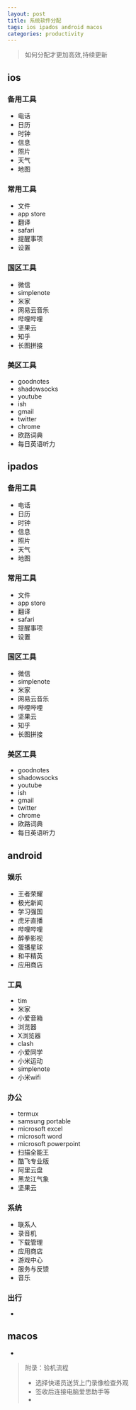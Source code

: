 ```yaml
---
layout: post
title: 系统软件分配
tags: ios ipados android macos
categories: productivity
---
```


> 如何分配才更加高效,持续更新

## ios

### 备用工具
* 电话
* 日历
* 时钟
* 信息
* 照片
* 天气
* 地图

### 常用工具
* 文件
* app store
* 翻译
* safari
* 提醒事项
* 设置

### 国区工具
* 微信
* simplenote
* 米家
* 网易云音乐
* 哔哩哔哩
* 坚果云
* 知乎
* 长图拼接

### 美区工具
* goodnotes 
* shadowsocks
* youtube
* ish
* gmail
* twitter
* chrome
* 欧路词典
* 每日英语听力

## ipados

### 备用工具
* 电话
* 日历
* 时钟
* 信息
* 照片
* 天气
* 地图

### 常用工具
* 文件
* app store
* 翻译
* safari
* 提醒事项
* 设置

### 国区工具
* 微信
* simplenote
* 米家
* 网易云音乐
* 哔哩哔哩
* 坚果云
* 知乎
* 长图拼接

### 美区工具
* goodnotes 
* shadowsocks
* youtube
* ish
* gmail
* twitter
* chrome
* 欧路词典
* 每日英语听力

## android

### 娱乐
* 王者荣耀
* 极光新闻
* 学习强国
* 虎牙直播
* 哔哩哔哩
* 醉拳影视
* 蛋播星球
* 和平精英
* 应用商店

### 工具
* tim
* 米家
* 小爱音箱
* 浏览器
* X浏览器
* clash
* 小爱同学
* 小米运动
* simplenote
* 小米wifi

### 办公
* termux
* samsung portable
* microsoft excel
* microsoft word
* microsoft powerpoint
* 扫描全能王
* 酷飞专业版
* 阿里云盘
* 黑龙江气象
* 坚果云

### 系统
* 联系人
* 录音机
* 下载管理
* 应用商店
* 游戏中心
* 服务与反馈
* 音乐

### 出行
* 

## macos
* 
 
> 附录：验机流程
> * 选择快递员送货上门录像检查外观
> * 签收后连接电脑爱思助手等
> * 